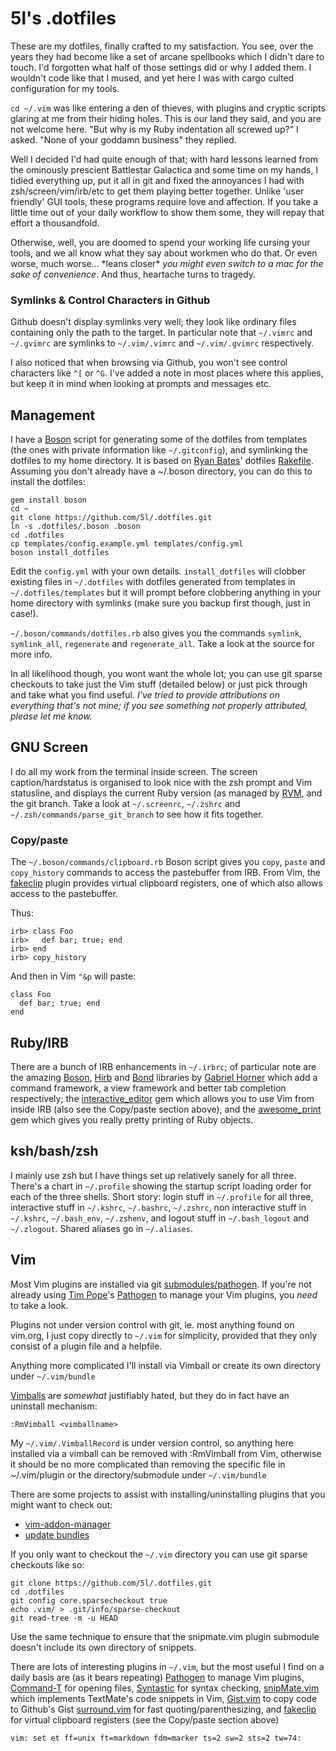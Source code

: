 # 5l's .dotfiles

These are my dotfiles, finally crafted to my satisfaction. You see, over the
years they had become like a set of arcane spellbooks which I didn't dare to
touch. I'd forgotten what half of those settings did or why I added them. I
wouldn't code like that I mused, and yet here I was with cargo culted
configuration for my tools.

`cd ~/.vim` was like entering a den of thieves, with plugins and cryptic scripts
glaring at me from their hiding holes. This is our land they said, and you are
not welcome here. "But why is my Ruby indentation all screwed up?" I asked.
"None of your goddamn business" they replied.

Well I decided I'd had quite enough of that; with hard lessons learned from the
ominously prescient Battlestar Galactica and some time on my hands, I tidied
everything up, put it all in git and fixed the annoyances I had with
zsh/screen/vim/irb/etc to get them playing better together. Unlike 'user
friendly' GUI tools, these programs require love and affection. If you take a
little time out of your daily workflow to show them some, they will repay that
effort a thousandfold.

Otherwise, well, you are doomed to spend your working life cursing your tools,
and we all know what they say about workmen who do that. Or even worse, much
worse... \*leans closer\* *you might even switch to a mac for the sake of
convenience*. And thus, heartache turns to tragedy.

### Symlinks & Control Characters in Github

Github doesn't display symlinks very well; they look like ordinary files
containing only the path to the target. In particular note that `~/.vimrc` and
`~/.gvimrc` are symlinks to `~/.vim/.vimrc` and `~/.vim/.gvimrc` respectively.

I also noticed that when browsing via Github, you won't see control characters
like `^[` or `^G`. I've added a note in most places where this applies, but
keep it in mind when looking at prompts and messages etc.

## Management

I have a [Boson](http://tagaholic.me/boson/) script for generating some of the
dotfiles from templates (the ones with private information like `~/.gitconfig`),
and symlinking the dotfiles to my home directory. It is based on [Ryan
Bates](http://railscasts.com/)' dotfiles
[Rakefile](https://github.com/ryanb/dotfiles/blob/master/Rakefile). Assuming you
don't already have a ~/.boson directory, you can do this to install the
dotfiles:

    gem install boson
    cd ~
    git clone https://github.com/5l/.dotfiles.git
    ln -s .dotfiles/.boson .boson
    cd .dotfiles
    cp templates/config.example.yml templates/config.yml
    boson install_dotfiles

Edit the `config.yml` with your own details. `install_dotfiles` will
clobber existing files in `~/.dotfiles` with dotfiles generated from
templates in `~/.dotfiles/templates` but it will prompt before clobbering
anything in your home directory with symlinks (make sure you backup first
though, just in case!).

`~/.boson/commands/dotfiles.rb` also gives you the commands `symlink`,
`symlink_all`, `regenerate` and `regenerate_all`. Take a look at the
source for more info.

In all likelihood though, you wont want the whole lot; you can use git sparse
checkouts to take just the Vim stuff (detailed below) or just pick through and
take what you find useful. *I've tried to provide attributions on everything
that's not mine; if you see something not properly attributed, please let me
know.*

## GNU Screen

I do all my work from the terminal inside screen. The screen
caption/hardstatus is organised to look nice with the zsh prompt and Vim
statusline, and displays the current Ruby version (as managed by
[RVM](http://rvm.beginrescueend.com/), and the git branch. Take a look at
`~/.screenrc`, `~/.zshrc` and `~/.zsh/commands/parse_git_branch` to see
how it fits together.

### Copy/paste

The `~/.boson/commands/clipboard.rb` Boson script gives you `copy`, `paste` and
`copy_history` commands to access the pastebuffer from IRB. From Vim, the
[fakeclip](http://www.vim.org/scripts/script.php?script_id=2098) plugin
provides virtual clipboard registers, one of which also allows access to the
pastebuffer.

Thus:

    irb> class Foo
    irb>   def bar; true; end
    irb> end
    irb> copy_history

And then in Vim `"&p` will paste:

    class Foo
      def bar; true; end
    end

## Ruby/IRB

There are a bunch of IRB enhancements in `~/.irbrc`; of particular note are the
amazing [Boson](http://tagaholic.me/boson/), [Hirb](http://tagaholic.me/hirb/)
and [Bond](http://tagaholic.me/bond/) libraries by [Gabriel
Horner](http://tagaholic.me) which add a command framework, a view framework
and better tab completion respectively; the
[interactive_editor](https://github.com/jberkel/interactive_editor) gem which
allows you to use Vim from inside IRB (also see the Copy/paste section above),
and the [awesome_print](https://github.com/michaeldv/awesome_print) gem which
gives you really pretty printing of Ruby objects.

## ksh/bash/zsh

I mainly use zsh but I have things set up relatively sanely for all three.
There's a chart in `~/.profile` showing the startup script loading order for
each of the three shells. Short story: login stuff in `~/.profile` for all
three, interactive stuff in `~/.kshrc`, `~/.bashrc`, `~/.zshrc`, non
interactive stuff in `~/.kshrc`, `~/.bash_env`, `~/.zshenv`, and logout
stuff in `~/.bash_logout` and `~/.zlogout`. Shared aliases go in
`~/.aliases`.

## Vim

Most Vim plugins are installed via git
[submodules/pathogen](http://vimcasts.org/episodes/synchronizing-plugins-with-git-submodules-and-pathogen/).
If you're not already using [Tim Pope](http://tpo.pe/)'s
[Pathogen](http://www.vim.org/scripts/script.php?script_id=2332) to manage
your Vim plugins, you _need_ to take a look.

Plugins not under version control with git, ie. most anything found on
vim.org, I just copy directly to `~/.vim` for simplicity, provided that they
only consist of a plugin file and a helpfile.

Anything more complicated I'll install via Vimball or create its own
directory under `~/.vim/bundle`

[Vimballs](http://www.vim.org/scripts/script.php?script_id=1502)
 are _somewhat_ justifiably hated, but they do in fact have an
uninstall mechanism:

    :RmVimball <vimballname>

My `~/.vim/.VimballRecord` is under version control, so anything here
installed via a vimball can be removed with :RmVimball from Vim, otherwise
it should be no more complicated than removing the specific file in
~/.vim/plugin or the directory/submodule under `~/.vim/bundle`

There are some projects to assist with installing/uninstalling plugins
that you might want to check out:

- [vim-addon-manager](http://www.vim.org/scripts/script.php?script_id=2905)
- [update bundles](http://tammersaleh.com/posts/the-modern-vim-config-with-pathogen)

If you only want to checkout the `~/.vim` directory you can use git sparse
checkouts like so:

    git clone https://github.com/5l/.dotfiles.git
    cd .dotfiles
    git config core.sparsecheckout true
    echo .vim/ > .git/info/sparse-checkout
    git read-tree -m -u HEAD

Use the same technique to ensure that the snipmate.vim plugin submodule
doesn't include its own directory of snippets.

There are lots of interesting plugins in `~/.vim`, but the most useful I
find on a daily basis are (as it bears repeating)
[Pathogen](http://www.vim.org/scripts/script.php?script_id=2332)
to manage Vim plugins,
[Command-T](http://www.vim.org/scripts/script.php?script_id=3025)
for opening files,
[Syntastic](http://www.vim.org/scripts/script.php?script_id=2736)
for syntax checking,
[snipMate.vim](http://www.vim.org/scripts/script.php?script_id=2540)
which implements TextMate's code snippets in Vim,
[Gist.vim](http://www.vim.org/scripts/script.php?script_id=2423)
to copy code to Github's Gist
[surround.vim](http://www.vim.org/scripts/script.php?script_id=1697)
for fast quoting/parenthesizing, and
[fakeclip](http://www.vim.org/scripts/script.php?script_id=2098)
for virtual clipboard registers (see the Copy/paste section above)

`vim: set et ff=unix ft=markdown fdm=marker ts=2 sw=2 sts=2 tw=74:`

